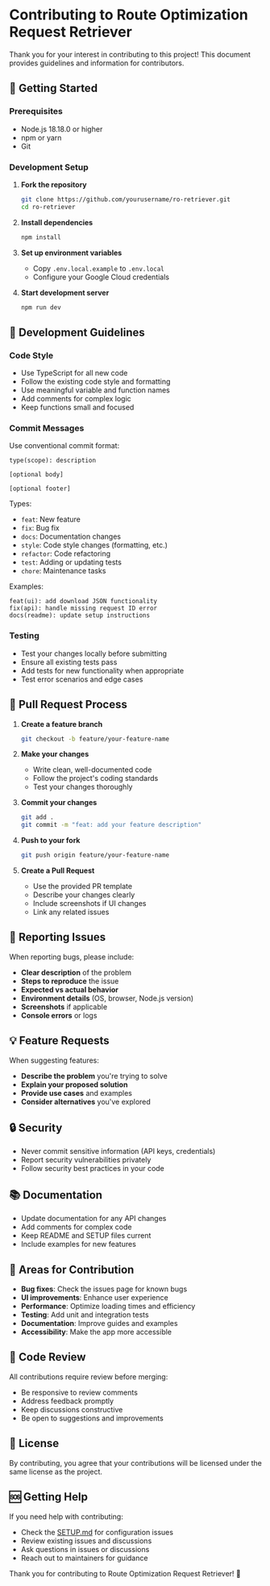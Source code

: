 # Contributing to Route Optimization Request Retriever

Thank you for your interest in contributing to this project! This document provides guidelines and information for contributors.

## 🚀 Getting Started

### Prerequisites

- Node.js 18.18.0 or higher
- npm or yarn
- Git

### Development Setup

1. **Fork the repository**
   ```bash
   git clone https://github.com/yourusername/ro-retriever.git
   cd ro-retriever
   ```

2. **Install dependencies**
   ```bash
   npm install
   ```

3. **Set up environment variables**
   - Copy `.env.local.example` to `.env.local`
   - Configure your Google Cloud credentials

4. **Start development server**
   ```bash
   npm run dev
   ```

## 📝 Development Guidelines

### Code Style

- Use TypeScript for all new code
- Follow the existing code style and formatting
- Use meaningful variable and function names
- Add comments for complex logic
- Keep functions small and focused

### Commit Messages

Use conventional commit format:
```
type(scope): description

[optional body]

[optional footer]
```

Types:
- `feat`: New feature
- `fix`: Bug fix
- `docs`: Documentation changes
- `style`: Code style changes (formatting, etc.)
- `refactor`: Code refactoring
- `test`: Adding or updating tests
- `chore`: Maintenance tasks

Examples:
```
feat(ui): add download JSON functionality
fix(api): handle missing request ID error
docs(readme): update setup instructions
```

### Testing

- Test your changes locally before submitting
- Ensure all existing tests pass
- Add tests for new functionality when appropriate
- Test error scenarios and edge cases

## 🔄 Pull Request Process

1. **Create a feature branch**
   ```bash
   git checkout -b feature/your-feature-name
   ```

2. **Make your changes**
   - Write clean, well-documented code
   - Follow the project's coding standards
   - Test your changes thoroughly

3. **Commit your changes**
   ```bash
   git add .
   git commit -m "feat: add your feature description"
   ```

4. **Push to your fork**
   ```bash
   git push origin feature/your-feature-name
   ```

5. **Create a Pull Request**
   - Use the provided PR template
   - Describe your changes clearly
   - Include screenshots if UI changes
   - Link any related issues

## 🐛 Reporting Issues

When reporting bugs, please include:

- **Clear description** of the problem
- **Steps to reproduce** the issue
- **Expected vs actual behavior**
- **Environment details** (OS, browser, Node.js version)
- **Screenshots** if applicable
- **Console errors** or logs

## 💡 Feature Requests

When suggesting features:

- **Describe the problem** you're trying to solve
- **Explain your proposed solution**
- **Provide use cases** and examples
- **Consider alternatives** you've explored

## 🔒 Security

- Never commit sensitive information (API keys, credentials)
- Report security vulnerabilities privately
- Follow security best practices in your code

## 📚 Documentation

- Update documentation for any API changes
- Add comments for complex code
- Keep README and SETUP files current
- Include examples for new features

## 🎯 Areas for Contribution

- **Bug fixes**: Check the issues page for known bugs
- **UI improvements**: Enhance user experience
- **Performance**: Optimize loading times and efficiency
- **Testing**: Add unit and integration tests
- **Documentation**: Improve guides and examples
- **Accessibility**: Make the app more accessible

## 🤝 Code Review

All contributions require review before merging:

- Be responsive to review comments
- Address feedback promptly
- Keep discussions constructive
- Be open to suggestions and improvements

## 📄 License

By contributing, you agree that your contributions will be licensed under the same license as the project.

## 🆘 Getting Help

If you need help with contributing:

- Check the [SETUP.md](./SETUP.md) for configuration issues
- Review existing issues and discussions
- Ask questions in issues or discussions
- Reach out to maintainers for guidance

Thank you for contributing to Route Optimization Request Retriever! 🎉 
